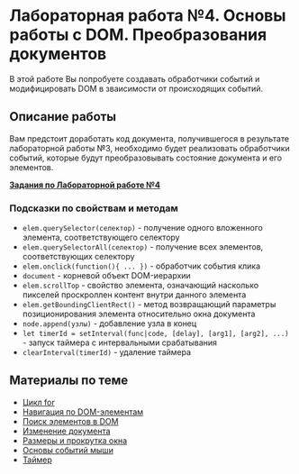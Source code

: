 # Лабораторная работа №4. Основы работы с DOM. Преобразования документов

В этой работе Вы попробуете создавать обработчики событий и модифицировать DOM в зваисимости от происходящих событий.


## Описание работы

Вам предстоит доработать код документа, получившегося в результате лабораторной работы №3, необходимо будет реализовать обработчики событий, которые будут преобразовывать состояние документа и его элементов.

**[Задания по Лабораторной работе №4](https://github.com/RSTU-Citg-Space/web_lab/blob/frontend/AVB/Lab_04_DOM/Task.md)**

### Подсказки по свойствам и методам

* `elem.querySelector(селектор)` - получение одного вложенного элемента, соответствующего селектору
* `elem.querySelectorAll(селектор)` - получение всех элементов, соответствующих селектору
* `elem.onclick(function(){ ... })` - обработчик события клика
* `document` - корневой объект DOM-иерархии
* `elem.scrollTop` - свойство элемента, означающий насколько пикселей проскроллен контент внутри данного элемента
* `elem.getBoundingClientRect()` - метод возвращающий параметры позиционирования элемента относительно окна документа
* `node.append(узлы)` - добавление узла в конец
* `let timerId = setInterval(func|code, [delay], [arg1], [arg2], ...)` - запуск таймера с интервальными срабатывания
* `clearInterval(timerId)` - удаление таймера


## Материалы по теме

* [Цикл for](https://learn.javascript.ru/while-for)
* [Навигация по DOM-элементам](https://learn.javascript.ru/dom-navigation)
* [Поиск элементов в DOM](https://learn.javascript.ru/searching-elements-dom)
* [Изменение документа](https://learn.javascript.ru/modifying-document)
* [Размеры и прокрутка окна](https://learn.javascript.ru/size-and-scroll-window)
* [Основы событий мыши](https://learn.javascript.ru/mouse-events-basics)
* [Таймер]([https://learn.javascript.ru/settimeout-setinterval](https://learn.javascript.ru/settimeout-setinterval#setinterval))
